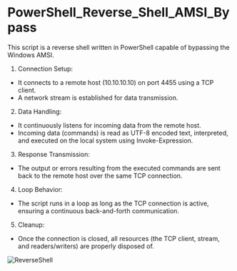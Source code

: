# PowerShell_Reverse_Shell_AMSI_Bypass
This script is a reverse shell written in PowerShell capable of bypassing the Windows AMSI.

1. Connection Setup:
 - It connects to a remote host (10.10.10.10) on port 4455 using a TCP client.
 - A network stream is established for data transmission.

2. Data Handling:
 - It continuously listens for incoming data from the remote host.
 - Incoming data (commands) is read as UTF-8 encoded text, interpreted, and executed on the local system using Invoke-Expression.

3. Response Transmission:
 - The output or errors resulting from the executed commands are sent back to the remote host over the same TCP connection.

4. Loop Behavior:
 - The script runs in a loop as long as the TCP connection is active, ensuring a continuous back-and-forth communication.

5. Cleanup:
 - Once the connection is closed, all resources (the TCP client, stream, and readers/writers) are properly disposed of.


![ReverseShell](https://github.com/user-attachments/assets/b05cdcf4-5fd6-4463-8802-2a53dcb3871b)
